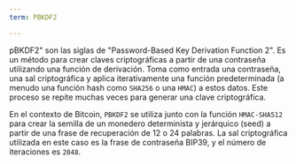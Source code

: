 ```yaml
---
term: PBKDF2

---
```

pBKDF2" son las siglas de "Password-Based Key Derivation Function 2". Es un método para crear claves criptográficas a partir de una contraseña utilizando una función de derivación. Toma como entrada una contraseña, una sal criptográfica y aplica iterativamente una función predeterminada (a menudo una función hash como `SHA256` o una `HMAC`) a estos datos. Este proceso se repite muchas veces para generar una clave criptográfica.

En el contexto de Bitcoin, `PBKDF2` se utiliza junto con la función `HMAC-SHA512` para crear la semilla de un monedero determinista y jerárquico (seed) a partir de una frase de recuperación de 12 o 24 palabras. La sal criptográfica utilizada en este caso es la frase de contraseña BIP39, y el número de iteraciones es `2048`.